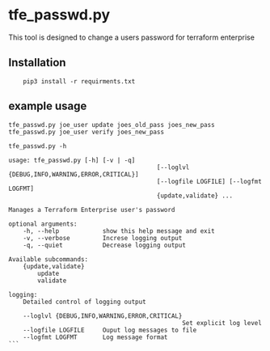 # tfe_passwd.py

This tool is designed to change a users password for terraform enterprise

## Installation

		pip3 install -r requirments.txt


## example usage

	tfe_passwd.py joe_user update joes_old_pass joes_new_pass
	tfe_passwd.py joe_user verify joes_new_pass

	tfe_passwd.py -h

	usage: tfe_passwd.py [-h] [-v | -q]
											 [--loglvl {DEBUG,INFO,WARNING,ERROR,CRITICAL}]
											 [--logfile LOGFILE] [--logfmt LOGFMT]
											 {update,validate} ...

	Manages a Terraform Enterprise user's password

	optional arguments:
		-h, --help            show this help message and exit
		-v, --verbose         Increse logging output
		-q, --quiet           Decrease logging output

	Available subcommands:
		{update,validate}
			update
			validate

	logging:
		Detailed control of logging output

		--loglvl {DEBUG,INFO,WARNING,ERROR,CRITICAL}
													Set explicit log level
		--logfile LOGFILE     Ouput log messages to file
		--logfmt LOGFMT       Log message format
	```

